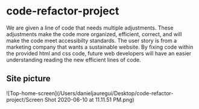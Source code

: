 # code-refactor-project
We are given a line of code that needs multiple adjustments. These adjustments make the code more organized, efficient, correct, and will make the code meet accessibilty standards. The user story is from a marketing company that wants a sustainable website. By fixing code within the provided html and css code, future web developers will have an easier understanding reading the new efficient lines of code.

## Site picture

![Top-home-screen](/Users/danieljauregui/Desktop/code-refactor-project/Screen Shot 2020-06-10 at 11.11.51 PM.png)

